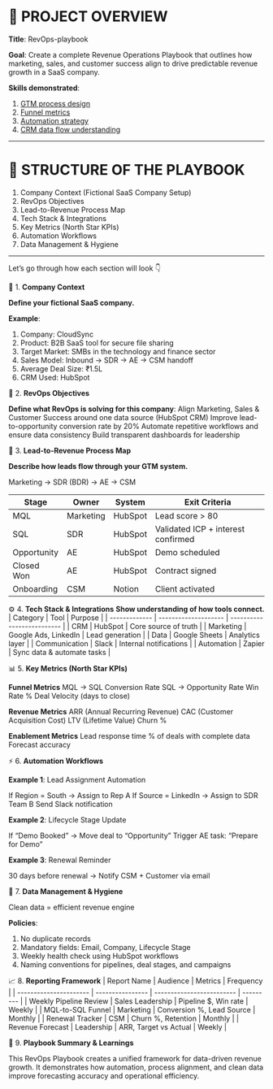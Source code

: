 # 🚀 PROJECT OVERVIEW

**Title**: RevOps-playbook

**Goal**: Create a complete Revenue Operations Playbook that outlines how marketing, sales, and customer success align to drive predictable revenue growth in a SaaS company.

**Skills demonstrated**:
1. [GTM process design](https://github.com/snehajoseph04/RevOps-Portfolio/blob/main/01_gtm_strategy.md)
2. [Funnel metrics](02_data_pipeline_and_crm_structure.md)
3. [Automation strategy](03_reporting_dashboard.md)
4. [CRM data flow understanding](04_automation_workflows.md)

---

# 🧩 STRUCTURE OF THE PLAYBOOK

1.  Company Context (Fictional SaaS Company Setup)
2.  RevOps Objectives
3.  Lead-to-Revenue Process Map 
4.  Tech Stack & Integrations
5.  Key Metrics (North Star KPIs)
6.  Automation Workflows
7. Data Management & Hygiene

---
Let’s go through how each section will look 👇

🏢 1. **Company Context**

**Define your fictional SaaS company.**

**Example**:
1. Company: CloudSync
2. Product: B2B SaaS tool for secure file sharing
3. Target Market: SMBs in the technology and finance sector
4. Sales Model: Inbound → SDR → AE → CSM handoff
5. Average Deal Size: ₹1.5L
6. CRM Used: HubSpot



🎯 2. **RevOps Objectives**

**Define what RevOps is solving for this company**:
Align Marketing, Sales & Customer Success around one data source (HubSpot CRM)
Improve lead-to-opportunity conversion rate by 20%
Automate repetitive workflows and ensure data consistency
Build transparent dashboards for leadership



🔁 3. **Lead-to-Revenue Process Map**

**Describe how leads flow through your GTM system.**

Marketing → SDR (BDR) → AE → CSM

| Stage       | Owner     | System  | Exit Criteria                      |
| ----------- | --------- | ------- | ---------------------------------- |
| MQL         | Marketing | HubSpot | Lead score > 80                    |
| SQL         | SDR       | HubSpot | Validated ICP + interest confirmed |
| Opportunity | AE        | HubSpot | Demo scheduled                     |
| Closed Won  | AE        | HubSpot | Contract signed                    |
| Onboarding  | CSM       | Notion  | Client activated                   |




⚙️ 4. **Tech Stack & Integrations**
**Show understanding of how tools connect.**
| Category      | Tool                 | Purpose                    |
| ------------- | -------------------- | -------------------------- |
| CRM           | HubSpot              | Core source of truth       |
| Marketing     | Google Ads, LinkedIn | Lead generation            |
| Data          | Google Sheets        | Analytics layer            |
| Communication | Slack                | Internal notifications     |
| Automation    | Zapier               | Sync data & automate tasks |




📊 5. **Key Metrics (North Star KPIs)**

**Funnel Metrics**
MQL → SQL Conversion Rate
SQL → Opportunity Rate
Win Rate %
Deal Velocity (days to close)

**Revenue Metrics**
ARR (Annual Recurring Revenue)
CAC (Customer Acquisition Cost)
LTV (Lifetime Value)
Churn %

**Enablement Metrics**
Lead response time
% of deals with complete data
Forecast accuracy



⚡ 6. **Automation Workflows**

**Example 1**: Lead Assignment Automation

If Region = South → Assign to Rep A
If Source = LinkedIn → Assign to SDR Team B
Send Slack notification

**Example 2**: Lifecycle Stage Update

If “Demo Booked” → Move deal to “Opportunity”
Trigger AE task: “Prepare for Demo”

**Example 3**: Renewal Reminder

30 days before renewal → Notify CSM + Customer via email



🧹 7. **Data Management & Hygiene**

Clean data = efficient revenue engine

**Policies**:
1. No duplicate records
2. Mandatory fields: Email, Company, Lifecycle Stage
3. Weekly health check using HubSpot workflows
4. Naming conventions for pipelines, deal stages, and campaigns



📈 8. **Reporting Framework**
| Report Name            | Audience         | Metrics                   | Frequency |
| ---------------------- | ---------------- | ------------------------- | --------- |
| Weekly Pipeline Review | Sales Leadership | Pipeline $, Win rate      | Weekly    |
| MQL-to-SQL Funnel      | Marketing        | Conversion %, Lead Source | Monthly   |
| Renewal Tracker        | CSM              | Churn %, Retention        | Monthly   |
| Revenue Forecast       | Leadership       | ARR, Target vs Actual     | Weekly    |



📘 9. **Playbook Summary & Learnings**

This RevOps Playbook creates a unified framework for data-driven revenue growth.
It demonstrates how automation, process alignment, and clean data improve forecasting accuracy and operational efficiency.
